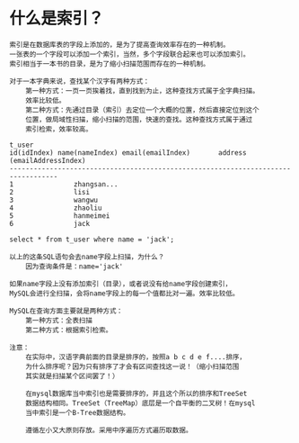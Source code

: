 # 什么是索引？
	索引是在数据库表的字段上添加的，是为了提高查询效率存在的一种机制。
	一张表的一个字段可以添加一个索引，当然，多个字段联合起来也可以添加索引。
	索引相当于一本书的目录，是为了缩小扫描范围而存在的一种机制。

	对于一本字典来说，查找某个汉字有两种方式：
		第一种方式：一页一页挨着找，直到找到为止，这种查找方式属于全字典扫描。
		效率比较低。
		第二种方式：先通过目录（索引）去定位一个大概的位置，然后直接定位到这个
		位置，做局域性扫描，缩小扫描的范围，快速的查找。这种查找方式属于通过
		索引检索，效率较高。
	
	t_user
	id(idIndex)	name(nameIndex)	email(emailIndex)		address  (emailAddressIndex)
	----------------------------------------------------------------------------------
	1				zhangsan...
	2				lisi
	3				wangwu
	4				zhaoliu
	5				hanmeimei
	6				jack

	select * from t_user where name = 'jack';

	以上的这条SQL语句会去name字段上扫描，为什么？
		因为查询条件是：name='jack'
	
	如果name字段上没有添加索引（目录），或者说没有给name字段创建索引，
	MySQL会进行全扫描，会将name字段上的每一个值都比对一遍。效率比较低。

	MySQL在查询方面主要就是两种方式：
		第一种方式：全表扫描
		第二种方式：根据索引检索。
	
	注意：
		在实际中，汉语字典前面的目录是排序的，按照a b c d e f....排序，
		为什么排序呢？因为只有排序了才会有区间查找这一说！（缩小扫描范围
		其实就是扫描某个区间罢了！）

		在mysql数据库当中索引也是需要排序的，并且这个所以的排序和TreeSet
		数据结构相同。TreeSet（TreeMap）底层是一个自平衡的二叉树！在mysql
		当中索引是一个B-Tree数据结构。

		遵循左小又大原则存放。采用中序遍历方式遍历取数据。
